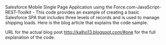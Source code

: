  Salesforce Mobile Single Page Application using the Force.com-JavaScript-REST-Toolkit  - This code provides an example of creating a basic Salesforce SPA that includes three levels of records and is used to manage shipping loads. 
Here is the blog article that explains the code sample. 

URL for the actual blog post http://kalho13.blogspot.com/#one for the full explanation of the code.
